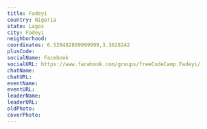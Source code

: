```yaml
---
title: Fadeyi
country: Nigeria
state: Lagos
city: Fadeyi
neighborhood: 
coordinates: 6.528482899999999,3.3628242
plusCode:
socialName: Facebook
socialURL: https://www.facebook.com/groups/freeCodeCamp.Fadeyi/
chatName:
chatURL:
eventName:
eventURL:
leaderName:
leaderURL:
oldPhoto: 
coverPhoto:
---
```

